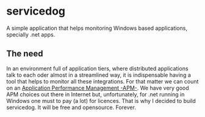 # servicedog
A simple application that helps monitoring Windows based applications, specially .net apps.

<h2>The need</h2>
In an environment full of application tiers, where distributed applications talk to each oder almost in a streamlined way, it is indispensable having a tool that helps to monitor all these integrations.
For that matter we can count on an <a href="https://en.wikipedia.org/wiki/Application_performance_management" _target="blank">Application Performance Management -APM-</a>. We have very good APM choices out there in Internet but, unfortunately, for .net running in Windows one must to pay (a lot) for licences. That is why I decided to build servicedog. It will be free and opensource. Forever.
